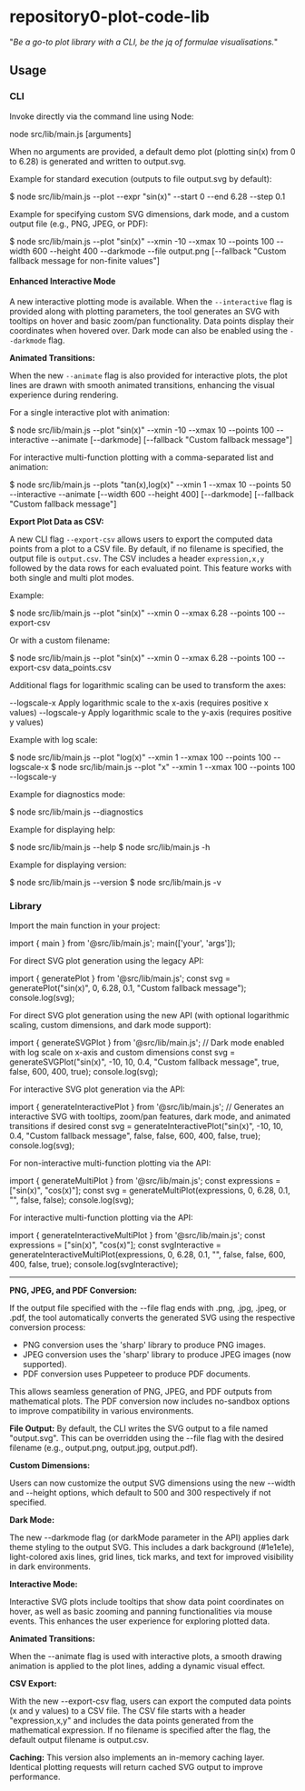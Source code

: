 # repository0-plot-code-lib

"_Be a go-to plot library with a CLI, be the jq of formulae visualisations._"

## Usage

### CLI

Invoke directly via the command line using Node:

  node src/lib/main.js [arguments]

When no arguments are provided, a default demo plot (plotting sin(x) from 0 to 6.28) is generated and written to output.svg.

Example for standard execution (outputs to file output.svg by default):

  $ node src/lib/main.js --plot --expr "sin(x)" --start 0 --end 6.28 --step 0.1

Example for specifying custom SVG dimensions, dark mode, and a custom output file (e.g., PNG, JPEG, or PDF):

  $ node src/lib/main.js --plot "sin(x)" --xmin -10 --xmax 10 --points 100 --width 600 --height 400 --darkmode --file output.png [--fallback "Custom fallback message for non-finite values"]

#### Enhanced Interactive Mode

A new interactive plotting mode is available. When the `--interactive` flag is provided along with plotting parameters, the tool generates an SVG with tooltips on hover and basic zoom/pan functionality. Data points display their coordinates when hovered over. Dark mode can also be enabled using the `--darkmode` flag.

**Animated Transitions:**

When the new `--animate` flag is also provided for interactive plots, the plot lines are drawn with smooth animated transitions, enhancing the visual experience during rendering.

For a single interactive plot with animation:

  $ node src/lib/main.js --plot "sin(x)" --xmin -10 --xmax 10 --points 100 --interactive --animate [--darkmode] [--fallback "Custom fallback message"]

For interactive multi-function plotting with a comma-separated list and animation:

  $ node src/lib/main.js --plots "tan(x),log(x)" --xmin 1 --xmax 10 --points 50 --interactive --animate [--width 600 --height 400] [--darkmode] [--fallback "Custom fallback message"]

**Export Plot Data as CSV:**

A new CLI flag `--export-csv` allows users to export the computed data points from a plot to a CSV file. By default, if no filename is specified, the output file is `output.csv`. The CSV includes a header `expression,x,y` followed by the data rows for each evaluated point. This feature works with both single and multi plot modes.

Example:

  $ node src/lib/main.js --plot "sin(x)" --xmin 0 --xmax 6.28 --points 100 --export-csv

Or with a custom filename:

  $ node src/lib/main.js --plot "sin(x)" --xmin 0 --xmax 6.28 --points 100 --export-csv data_points.csv

Additional flags for logarithmic scaling can be used to transform the axes:

  --logscale-x        Apply logarithmic scale to the x-axis (requires positive x values)
  --logscale-y        Apply logarithmic scale to the y-axis (requires positive y values)

Example with log scale:

  $ node src/lib/main.js --plot "log(x)" --xmin 1 --xmax 100 --points 100 --logscale-x
  $ node src/lib/main.js --plot "x" --xmin 1 --xmax 100 --points 100 --logscale-y

Example for diagnostics mode:

  $ node src/lib/main.js --diagnostics

Example for displaying help:

  $ node src/lib/main.js --help
  $ node src/lib/main.js -h

Example for displaying version:

  $ node src/lib/main.js --version
  $ node src/lib/main.js -v

### Library

Import the main function in your project:

  import { main } from '@src/lib/main.js';
  main(['your', 'args']);

For direct SVG plot generation using the legacy API:

  import { generatePlot } from '@src/lib/main.js';
  const svg = generatePlot("sin(x)", 0, 6.28, 0.1, "Custom fallback message");
  console.log(svg);

For direct SVG plot generation using the new API (with optional logarithmic scaling, custom dimensions, and dark mode support):

  import { generateSVGPlot } from '@src/lib/main.js';
  // Dark mode enabled with log scale on x-axis and custom dimensions
  const svg = generateSVGPlot("sin(x)", -10, 10, 0.4, "Custom fallback message", true, false, 600, 400, true);
  console.log(svg);

For interactive SVG plot generation via the API:

  import { generateInteractivePlot } from '@src/lib/main.js';
  // Generates an interactive SVG with tooltips, zoom/pan features, dark mode, and animated transitions if desired
  const svg = generateInteractivePlot("sin(x)", -10, 10, 0.4, "Custom fallback message", false, false, 600, 400, false, true);
  console.log(svg);

For non-interactive multi-function plotting via the API:

  import { generateMultiPlot } from '@src/lib/main.js';
  const expressions = ["sin(x)", "cos(x)"];
  const svg = generateMultiPlot(expressions, 0, 6.28, 0.1, "", false, false);
  console.log(svg);

For interactive multi-function plotting via the API:

  import { generateInteractiveMultiPlot } from '@src/lib/main.js';
  const expressions = ["sin(x)", "cos(x)"];
  const svgInteractive = generateInteractiveMultiPlot(expressions, 0, 6.28, 0.1, "", false, false, 600, 400, false, true);
  console.log(svgInteractive);

---

**PNG, JPEG, and PDF Conversion:**

If the output file specified with the --file flag ends with .png, .jpg, .jpeg, or .pdf, the tool automatically converts the generated SVG using the respective conversion process: 

- PNG conversion uses the 'sharp' library to produce PNG images.
- JPEG conversion uses the 'sharp' library to produce JPEG images (now supported).
- PDF conversion uses Puppeteer to produce PDF documents.

This allows seamless generation of PNG, JPEG, and PDF outputs from mathematical plots. The PDF conversion now includes no-sandbox options to improve compatibility in various environments.

**File Output:** By default, the CLI writes the SVG output to a file named "output.svg". This can be overridden using the --file flag with the desired filename (e.g., output.png, output.jpg, output.pdf).

**Custom Dimensions:**

Users can now customize the output SVG dimensions using the new --width and --height options, which default to 500 and 300 respectively if not specified.

**Dark Mode:**

The new --darkmode flag (or darkMode parameter in the API) applies dark theme styling to the output SVG. This includes a dark background (#1e1e1e), light-colored axis lines, grid lines, tick marks, and text for improved visibility in dark environments.

**Interactive Mode:**

Interactive SVG plots include tooltips that show data point coordinates on hover, as well as basic zooming and panning functionalities via mouse events. This enhances the user experience for exploring plotted data.

**Animated Transitions:**

When the --animate flag is used with interactive plots, a smooth drawing animation is applied to the plot lines, adding a dynamic visual effect.

**CSV Export:**

With the new --export-csv flag, users can export the computed data points (x and y values) to a CSV file. The CSV file starts with a header "expression,x,y" and includes the data points generated from the mathematical expression. If no filename is specified after the flag, the default output filename is output.csv.

**Caching:** This version also implements an in-memory caching layer. Identical plotting requests will return cached SVG output to improve performance.
